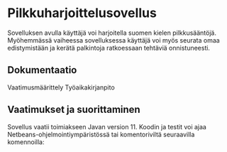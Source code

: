# Pilkkuharjoittelusovellus

Sovelluksen avulla käyttäjä voi harjoitella suomen kielen pilkkusääntöjä. 
Myöhemmässä vaiheessa sovelluksessa käyttäjä voi myös seurata omaa edistymistään ja kerätä palkintoja ratkoessaan tehtäviä onnistuneesti.

## Dokumentaatio

Vaatimusmäärittely
Työaikakirjanpito

## Vaatimukset ja suorittaminen

Sovellus vaatii toimiakseen Javan version 11.
Koodin ja testit voi ajaa Netbeans-ohjelmointiympäristössä tai komentoriviltä seuraavilla komennoilla:


